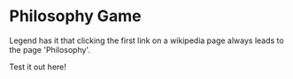 # Philosophy Game
Legend has it that clicking the first link on a wikipedia page always leads to the page 'Philosophy'.

Test it out here!
